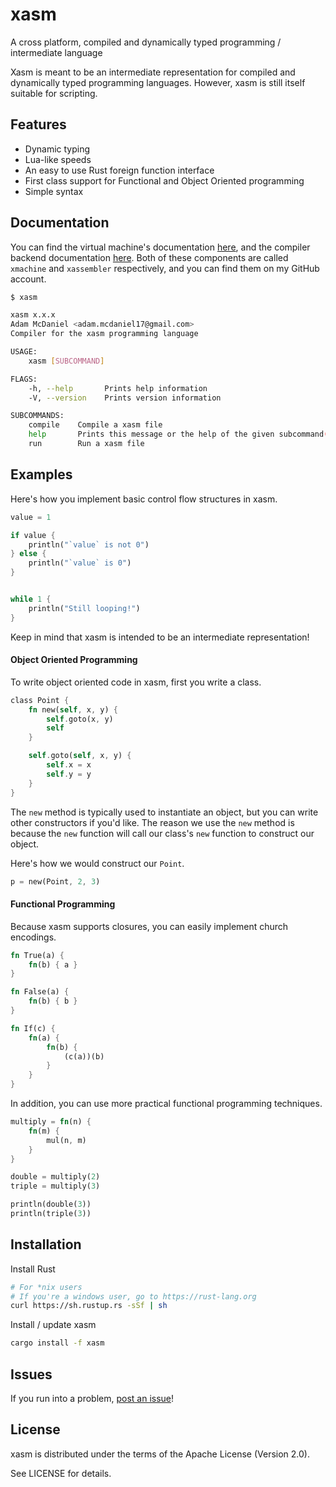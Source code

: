 # xasm
A cross platform, compiled and dynamically typed programming / intermediate language

Xasm is meant to be an intermediate representation for compiled and dynamically typed programming languages. However, xasm is still itself suitable for scripting.

## Features
- Dynamic typing
- Lua-like speeds
- An easy to use Rust foreign function interface
- First class support for Functional and Object Oriented programming
- Simple syntax

## Documentation
You can find the virtual machine's documentation [here](https://docs.rs/xmachine), and the compiler backend documentation [here](https://docs.rs/xassembler). Both of these components are called `xmachine` and `xassembler` respectively, and you can find them on my GitHub account.

```bash
$ xasm

xasm x.x.x
Adam McDaniel <adam.mcdaniel17@gmail.com>
Compiler for the xasm programming language

USAGE:
    xasm [SUBCOMMAND]

FLAGS:
    -h, --help       Prints help information
    -V, --version    Prints version information

SUBCOMMANDS:
    compile    Compile a xasm file
    help       Prints this message or the help of the given subcommand(s)
    run        Run a xasm file
```

## Examples

Here's how you implement basic control flow structures in xasm.

```rust
value = 1

if value {
    println("`value` is not 0")
} else {
    println("`value` is 0")
}


while 1 {
    println("Still looping!")
}
```

Keep in mind that xasm is intended to be an intermediate representation!

#### Object Oriented Programming
To write object oriented code in xasm, first you write a class.
```rust
class Point {
    fn new(self, x, y) {
        self.goto(x, y)
        self
    }

    self.goto(self, x, y) {
        self.x = x
        self.y = y
    }
}
```

The `new` method is typically used to instantiate an object, but you can write other constructors if you'd like. The reason we use the `new` method is because the `new` function will call our class's `new` function to construct our object.

Here's how we would construct our `Point`.

```rust
p = new(Point, 2, 3)
```

#### Functional Programming
Because xasm supports closures, you can easily implement church encodings.

```rust
fn True(a) {
    fn(b) { a }
}

fn False(a) {
    fn(b) { b }
}

fn If(c) {
    fn(a) {
        fn(b) {
            (c(a))(b)
        }
    }
}
```

In addition, you can use more practical functional programming techniques.

```rust
multiply = fn(n) {
    fn(m) {
        mul(n, m)
    }
}

double = multiply(2)
triple = multiply(3)

println(double(3))
println(triple(3))
```

## Installation

Install Rust

```bash
# For *nix users
# If you're a windows user, go to https://rust-lang.org
curl https://sh.rustup.rs -sSf | sh
```

Install / update xasm

```bash
cargo install -f xasm
```

## Issues

If you run into a problem, [post an issue](https://github.com/adam-mcdaniel/xasm/issues/new)!

## License

xasm is distributed under the terms of the Apache License (Version 2.0).

See LICENSE for details.